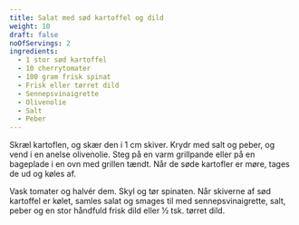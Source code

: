 ```yaml
---
title: Salat med sød kartoffel og dild
weight: 10
draft: false
noOfServings: 2
ingredients:
  - 1 stor sød kartoffel
  - 10 cherrytomater
  - 100 gram frisk spinat
  - Frisk eller tørret dild
  - Sennepsvinaigrette
  - Olivenolie
  - Salt
  - Peber
---
```


Skræl kartoflen, og skær den i 1 cm skiver. Krydr med salt og peber, og
vend i en anelse olivenolie. Steg på en varm grillpande eller på en
bageplade i en ovn med grillen tændt. Når de søde kartofler er møre,
tages de ud og køles af.

Vask tomater og halvér dem. Skyl og tør spinaten. Når skiverne af sød
kartoffel er kølet, samles salat og smages til med sennepsvinaigrette,
salt, peber og en stor håndfuld frisk dild eller ½ tsk. tørret dild.

